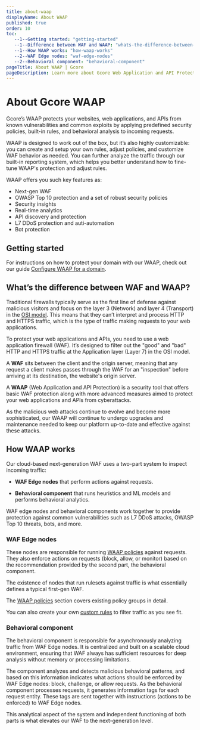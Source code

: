 ```yaml
---
title: about-waap
displayName: About WAAP
published: true
order: 10
toc:
   --1--Getting started: "getting-started"
   --1--Difference between WAF and WAAP: "whats-the-difference-between-waf-and-waap"
   --1--How WAAP works: "how-waap-works"
   --2--WAF Edge nodes: "waf-edge-nodes"
   --2--Behavioral component: "behavioral-component"
pageTitle: About WAAP | Gcore
pageDescription: Learn more about Gcore Web Application and API Protection and available security features.
---
```

# About Gcore WAAP

Gcore’s WAAP protects your websites, web applications, and APIs from known vulnerabilities and common exploits by applying predefined security policies, built-in rules, and behavioral analysis to incoming requests. 

WAAP is designed to work out of the box, but it’s also highly customizable: you can create and setup your own rules, adjust policies, and customize WAF behavior as needed. 
You can further analyze the traffic through our built-in reporting system, which helps you better understand how to fine-tune WAAP's protection and adjust rules. 

WAAP offers you such key features as: 

* Next-gen WAF 
* OWASP Top 10 protection and a set of robust security policies  
* Security insights 
* Real-time analytics 
* API discovery and protection 
* L7 DDoS protection and auti-automation
* Bot protection 

## Getting started 

For instructions on how to protect your domain with our WAAP, check out our guide <a href="https://gcore.com/docs/waap/getting-started/configure-waap-for-a-domain" target="_blank">Configure WAAP for a domain</a>. 

## What’s the difference between WAF and WAAP? 

Traditional firewalls typically serve as the first line of defense against malicious visitors and focus on the layer 3 (Network) and layer 4 (Transport) in the <a href="https://osi-model.com/" target="_blank">OSI model</a>. This means that they can’t interpret and process HTTP and HTTPS traffic, which is the type of traffic making requests to your web applications. 

To protect your web applications and APIs, you need to use a web application firewall (WAF). It’s designed to filter out the "good" and "bad" HTTP and HTTPS traffic at the Application layer (Layer 7) in the OSI model. 

A **WAF** sits between the client and the origin server, meaning that any request a client makes passes through the WAF for an "inspection" before arriving at its destination, the website's origin server. 

A **WAAP** (Web Application and API Protection) is a security tool that offers basic WAF protection along with more advanced measures aimed to protect your web applications and APIs from cyberattacks. 

As the malicious web attacks continue to evolve and become more sophisticated, our WAAP will continue to undergo upgrades and maintenance needed to keep our platform up-to-date and effective against these attacks. 

## How WAAP works 

Our cloud-based next-generation WAF uses a two-part system to inspect incoming traffic: 

* **WAF Edge nodes** that perform actions against requests. 

* **Behavioral component** that runs heuristics and ML models and performs behavioral analytics. 

WAF edge nodes and behavioral components work together to provide protection against common vulnerabilities such as L7 DDoS attacks, OWASP Top 10 threats, bots, and more. 

### WAF Edge nodes 

These nodes are responsible for running <a href="https://gcore.com/docs/waap/waap-policies" target="_blank">WAAP policies</a> against requests. They also enforce actions on requests (block, allow, or monitor) based on the recommendation provided by the second part, the behavioral component.  

The existence of nodes that run rulesets against traffic is what essentially defines a typical first-gen WAF.  

<alert-element type="tip" title="Tip">
 
The <a href="https://gcore.com/docs/waap/waap-policies" target="_blank">WAAP policies</a> section covers existing policy groups in detail. 

You can also create your own <a href="https://gcore.com/docs/waap/waap-rules/custom-rules" target="_blank">custom rules</a> to filter traffic as you see fit. 
 
</alert-element>

### Behavioral component 

The behavioral component is responsible for asynchronously analyzing traffic from WAF Edge nodes. It is centralized and built on a scalable cloud environment, ensuring that WAF always has sufficient resources for deep analysis without memory or processing limitations.   

The component analyzes and detects malicious behavioral patterns, and based on this information indicates what actions should be enforced by WAF Edge nodes: block, challenge, or allow requests. As the behavioral component processes requests, it generates information tags for each request entity. These tags are sent together with instructions (actions to be enforced) to WAF Edge nodes. 

This analytical aspect of the system and independent functioning of both parts is what elevates our WAF to the next-generation level.